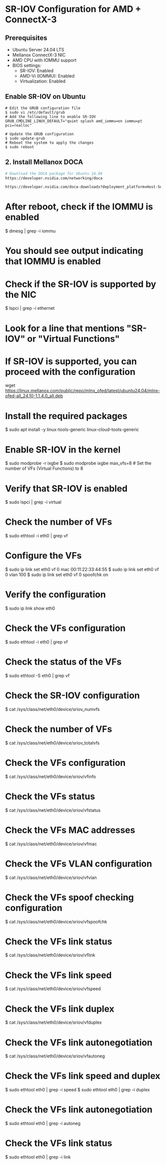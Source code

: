 # SR-IOV Configuration for AMD + ConnectX-3

## Prerequisites
- Ubuntu Server 24.04 LTS
- Mellanox ConnectX-3 NIC
- AMD CPU with IOMMU support
- BIOS settings:
  - SR-IOV: Enabled
  - AMD-Vi (IOMMU): Enabled
  - Virtualization: Enabled

## Enable SR-IOV on Ubuntu
```shell
# Edit the GRUB configuration file
$ sudo vi /etc/default/grub
# Add the following line to enable SR-IOV
GRUB_CMDLINE_LINUX_DEFAULT="quiet splash amd_iommu=on iommu=pt pci=realloc"

# Update the GRUB configuration
$ sudo update-grub
# Reboot the system to apply the changes
$ sudo reboot
```

## 2. Install Mellanox DOCA
```bash
# Download the DOCA package for Ubuntu 24.04
https://developer.nvidia.com/networking/doca

https://developer.nvidia.com/doca-downloads?deployment_platform=Host-Server&deployment_package=DOCA-Host&target_os=Linux&Architecture=x86_64&Profile=doca-all&Distribution=Ubuntu&version=24.04&installer_type=deb_local

```

# After reboot, check if the IOMMU is enabled
$ dmesg | grep -i iommu
# You should see output indicating that IOMMU is enabled
# Check if the SR-IOV is supported by the NIC
$ lspci | grep -i ethernet
# Look for a line that mentions "SR-IOV" or "Virtual Functions"
# If SR-IOV is supported, you can proceed with the configuration


wget https://linux.mellanox.com/public/repo/mlnx_ofed/latest/ubuntu24.04/mlnx-ofed-all_24.10-1.1.4.0_all.deb

# Install the required packages
$ sudo apt install -y linux-tools-generic linux-cloud-tools-generic
# Enable SR-IOV in the kernel
$ sudo modprobe -r ixgbe
$ sudo modprobe ixgbe max_vfs=8  # Set the number of VFs (Virtual Functions) to 8
# Verify that SR-IOV is enabled
$ sudo lspci | grep -i virtual
# Check the number of VFs
$ sudo ethtool -i eth0 | grep vf
# Configure the VFs
$ sudo ip link set eth0 vf 0 mac 00:11:22:33:44:55
$ sudo ip link set eth0 vf 0 vlan 100
$ sudo ip link set eth0 vf 0 spoofchk on
# Verify the configuration
$ sudo ip link show eth0
# Check the VFs configuration
$ sudo ethtool -i eth0 | grep vf
# Check the status of the VFs
$ sudo ethtool -S eth0 | grep vf
# Check the SR-IOV configuration
$ cat /sys/class/net/eth0/device/sriov_numvfs
# Check the number of VFs
$ cat /sys/class/net/eth0/device/sriov_totalvfs
# Check the VFs configuration
$ cat /sys/class/net/eth0/device/sriov/vfinfo
# Check the VFs status
$ cat /sys/class/net/eth0/device/sriov/vfstatus
# Check the VFs MAC addresses
$ cat /sys/class/net/eth0/device/sriov/vfmac
# Check the VFs VLAN configuration
$ cat /sys/class/net/eth0/device/sriov/vfvlan
# Check the VFs spoof checking configuration
$ cat /sys/class/net/eth0/device/sriov/vfspoofchk
# Check the VFs link status
$ cat /sys/class/net/eth0/device/sriov/vflink
# Check the VFs link speed
$ cat /sys/class/net/eth0/device/sriov/vfspeed
# Check the VFs link duplex
$ cat /sys/class/net/eth0/device/sriov/vfduplex
# Check the VFs link autonegotiation
$ cat /sys/class/net/eth0/device/sriov/vfautoneg
# Check the VFs link speed and duplex
$ sudo ethtool eth0 | grep -i speed
$ sudo ethtool eth0 | grep -i duplex
# Check the VFs link autonegotiation
$ sudo ethtool eth0 | grep -i autoneg
# Check the VFs link status
$ sudo ethtool eth0 | grep -i link

```